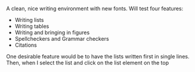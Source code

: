 A clean, nice writing environment with new fonts. Will test four features:

- Writing lists
- Writing tables
- Writing and bringing in figures
- Spellcheckers and Grammar checkers
- Citations


One desirable feature would be to have the lists written first in single lines. Then, when I select the list and click on the list element on the top

